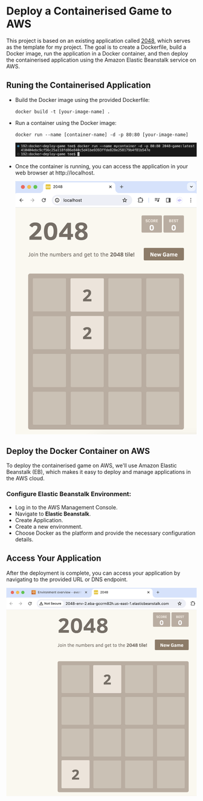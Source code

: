 # Deploy a Containerised Game to AWS

This project is based on an existing application called [2048](https://github.com/gabrielecirulli/2048), which serves as the template for my project. The goal is to create a Dockerfile, build a Docker image, run the application in a Docker container, and then deploy the containerised application using the Amazon Elastic Beanstalk service on AWS.

## Runing the Containerised Application

- Build the Docker image using the provided Dockerfile:

    ```
    docker build -t [your-image-name] .
    ```

- Run a container using the Docker image:

    ```
    docker run --name [container-name] -d -p 80:80 [your-image-name]
    ```

    ![mycontainer](assets/mycontainer.png)

- Once the container is running, you can access the application in your web browser at http://localhost.

    ![test](assets/test.png)

## Deploy the Docker Container on AWS

To deploy the containerised game on AWS, we'll use Amazon Elastic Beanstalk (EB), which makes it easy to deploy and manage applications in the AWS cloud.

### Configure Elastic Beanstalk Environment:
- Log in to the AWS Management Console.
- Navigate to **Elastic Beanstalk**.
- Create Application.
- Create a new environment.
- Choose Docker as the platform and provide the necessary configuration details.


## Access Your Application

After the deployment is complete, you can access your application by navigating to the provided URL or DNS endpoint.

![deployed](assets/deployed.png)